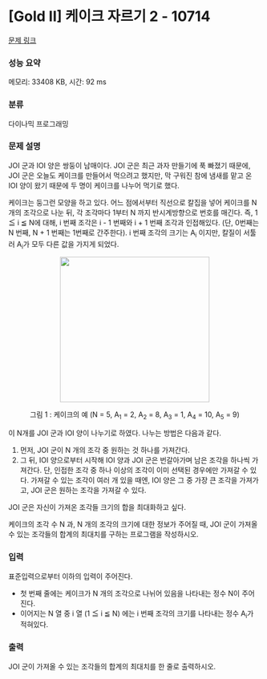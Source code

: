 # [Gold II] 케이크 자르기 2 - 10714 

[문제 링크](https://www.acmicpc.net/problem/10714) 

### 성능 요약

메모리: 33408 KB, 시간: 92 ms

### 분류

다이나믹 프로그래밍

### 문제 설명

<p>JOI 군과 IOI 양은 쌍둥이 남매이다. JOI 군은 최근 과자 만들기에 푹 빠졌기 때문에, JOI 군은 오늘도 케이크를 만들어서 먹으려고 했지만, 막 구워진 참에 냄새를 맡고 온 IOI 양이 왔기 때문에 두 명이 케이크를 나누어 먹기로 했다.</p>

<p>케이크는 둥그런 모양을 하고 있다. 어느 점에서부터 직선으로 칼집을 넣어 케이크를 N 개의 조각으로 나눈 뒤, 각 조각마다 1부터 N 까지 반시계방향으로 번호를 매긴다. 즉, 1 ≦ i ≦ N에 대해, i 번째 조각은 i - 1 번째와 i + 1 번째 조각과 인접해있다. (단, 0번째는 N 번째, N + 1 번째는 1번째로 간주한다). i 번째 조각의 크기는 A<sub>i</sub> 이지만, 칼질이 서툴러 A<sub>i</sub>가 모두 다른 값을 가지게 되었다.</p>

<p style="text-align: center;"><img alt="" src="https://www.acmicpc.net/upload/images3/cake.png" style="height:290px; text-align:center; width:298px"></p>

<p style="text-align: center;">그림 1 : 케이크의 예 (N = 5, A<sub>1</sub> = 2, A<sub>2</sub> = 8, A<sub>3</sub> = 1, A<sub>4</sub> = 10, A<sub>5</sub> = 9)</p>

<p>이 N개를 JOI 군과 IOI 양이 나누기로 하였다. 나누는 방법은 다음과 같다.</p>

<ol>
	<li>먼저, JOI 군이 N 개의 조각 중 원하는 것 하나를 가져간다.</li>
	<li>그 뒤, IOI 양으로부터 시작해 IOI 양과 JOI 군은 번갈아가며 남은 조각을 하나씩 가져간다. 단, 인접한 조각 중 하나 이상의 조각이 이미 선택된 경우에만 가져갈 수 있다. 가져갈 수 있는 조각이 여러 개 있을 때엔, IOI 양은 그 중 가장 큰 조각을 가져가고, JOI 군은 원하는 조각을 가져갈 수 있다.</li>
</ol>

<p>JOI 군은 자신이 가져온 조각들 크기의 합을 최대화하고 싶다.</p>

<p>케이크의 조각 수 N 과, N 개의 조각의 크기에 대한 정보가 주어질 때, JOI 군이 가져올 수 있는 조각들의 합계의 최대치를 구하는 프로그램을 작성하시오.</p>

### 입력 

 <p>표준입력으로부터 이하의 입력이 주어진다.</p>

<ul>
	<li>첫 번째 줄에는 케이크가 N 개의 조각으로 나뉘어 있음을 나타내는 정수 N이 주어진다.</li>
	<li>이어지는 N 열 중 i 열 (1 ≦ i ≦ N) 에는 i 번째 조각의 크기를 나타내는 정수 A<sub>i</sub>가 적혀있다.</li>
</ul>

### 출력 

 <p>JOI 군이 가져올 수 있는 조각들의 합계의 최대치를 한 줄로 출력하시오.</p>

